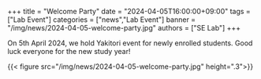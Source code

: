 +++
title = "Welcome Party"
date = "2024-04-05T16:00:00+09:00"
tags = ["Lab Event"]
categories = ["news","Lab Event"]
banner = "/img/news/2024-04-05-welcome-party.jpg"
authors = ["SE Lab"]
+++

On 5th April 2024, we hold Yakitori event for newly enrolled students.
Good luck everyone for the new study year!

{{< figure src="/img/news/2024-04-05-welcome-party.jpg" height=".3">}}